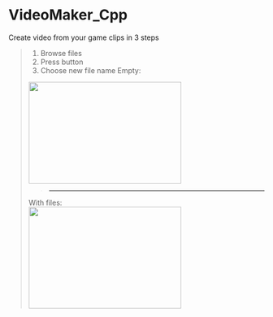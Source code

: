 # VideoMaker_Cpp
Create video from your game clips in 3 steps
>1. Browse files
>2. Press <OK> button
>3. Choose new file name
>Empty:  
><img src="https://media.discordapp.net/attachments/889867107846750281/889867219016773673/unknown.png" width="300" height="200">
>
>>--------------------------------------------------
>
>With files:  
><img src="https://cdn.discordapp.com/attachments/889867107846750281/889869563464912916/unknown.png" width="300" height="200">

